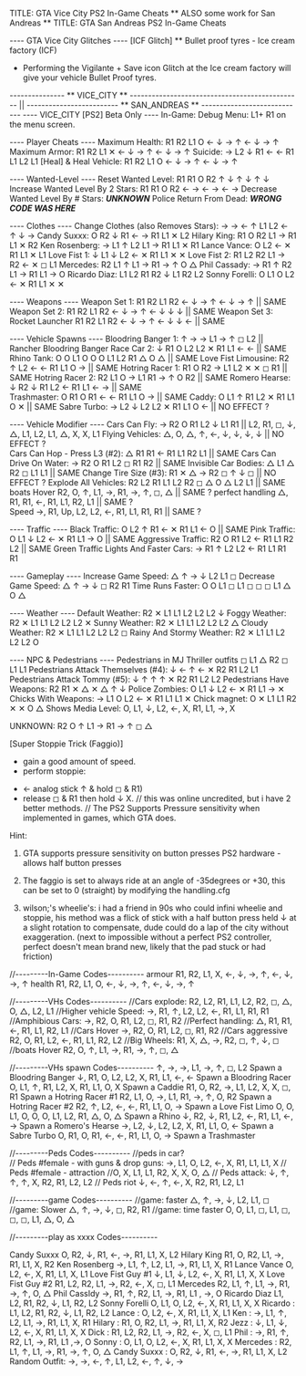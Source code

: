 ﻿TITLE:		GTA Vice City PS2 In-Game Cheats
** ALSO some work for San Andreas **
TITLE:		GTA San Andreas PS2 In-Game Cheats

---- GTA Vice City Glitches ----
[ICF Glitch]
** Bullet proof tyres - Ice cream factory (ICF)
* Performing the Vigilante + Save icon Glitch at the Ice cream factory will give your vehicle Bullet Proof tyres.


--------------- ** VICE_CITY ** ----------------------------------------------- || ------------------------- ** SAN_ANDREAS ** ----------------------------
---- VICE_CITY [PS2] Beta Only ----
In-Game: Debug Menu: 					L1+ R1 on the menu screen.

---- Player Cheats ----
Maximum Health:                  		R1 R2 L1 O ← ↓ → ↑ ← ↓ → ↑
Maximum Armor:                        	R1 R2 L1 ✕ ← ↓ → ↑ ← ↓ → ↑
Suicide:                              	→ L2 ↓ R1 ← ← R1 L1 L2 L1
[Heal] & Heal Vehicle:					R1 R2 L1 O ← ↓ → ↑ ← ↓ → ↑

----  Wanted-Level ---- 
Reset Wanted Level:                   	R1 R1 O R2 ↑ ↓ ↑ ↓ ↑ ↓
Increase Wanted Level By 2 Stars:     	R1 R1 O R2 ← → ← → ← →
Decrease Wanted Level By # Stars:     	***UNKNOWN***
Police Return From Dead:				***WRONG CODE WAS HERE***

---- Clothes ----
Change Clothes (also Removes Stars):	→ → ← ↑ L1 L2 ← ↑ ↓ →
Candy Suxxx:                          	O R2 ↓ R1 ← → R1 L1 ✕ L2
Hilary King:                          	R1 O R2 L1 → R1 L1 ✕ R2
Ken Rosenberg:                        	→ L1 ↑ L2 L1 → R1 L1 ✕ R1
Lance Vance:                          	O L2 ← ✕ R1 L1 ✕ L1
Love Fist  1:                     		↓ L1 ↓ L2 ← ✕ R1 L1 ✕ ✕
Love Fist  2:                     		R1 L2 R2 L1 → R2 ← ✕ ◻ L1
Mercedes:                             	R2 L1 ↑ L1 → R1 → ↑ O △
Phil Cassady:                         	→ R1 ↑ R2 L1 → R1 L1 → O
Ricardo Diaz:                         	L1 L2 R1 R2 ↓ L1 R2 L2
Sonny Forelli:                        	O L1 O L2 ← ✕ R1 L1 ✕ ✕
 
---- Weapons ----
Weapon Set 1:                         	R1 R2 L1 R2 ← ↓ → ↑ ← ↓ → ↑				||	SAME
Weapon Set 2:                         	R1 R2 L1 R2 ← ↓ → ↑ ← ↓ ↓ ↓				||	SAME
Weapon Set 3: Rocket Launcher          	R1 R2 L1 R2 ← ↓ → ↑ ← ↓ ↓ ←				||	SAME

---- Vehicle Spawns ----
Bloodring Banger 1:                   	↑ → → L1 → ↑ ◻ L2						||	Rancher
Bloodring Banger Race Car 2:           	↓ R1 O L2 L2 ✕ R1 L1 ← ←				||	SAME
Rhino Tank:                           	O O L1 O O O L1 L2 R1 △ O △				||	SAME
Love Fist Limousine:                  	R2 ↑ L2 ← ← R1 L1 O →					||	SAME
Hotring Racer 1:                      	R1 O R2 → L1 L2 ✕ ✕ ◻ R1				||	SAME
Hotring Racer 2:                      	R2 L1 O → L1 R1 → ↑ O R2				||	SAME
Romero Hearse:                        	↓ R2 ↓ R1 L2 ← R1 L1 ← →				||	SAME	
Trashmaster:                          	O R1 O R1 ← ← R1 L1 O →					||	SAME
Caddy:                                	O L1 ↑ R1 L2 ✕ R1 L1 O ✕				||	SAME
Sabre Turbo:                          	→ L2 ↓ L2 L2 ✕ R1 L1 O ←				|| 	NO EFFECT ?
 
---- Vehicle Modifier  ----
Cars Can Fly:                         	→ R2 O R1 L2 ↓ L1 R1					|| L2, R1, ◻, ↓, △, L1, L2, L1, △, X, X, L1
Flying Vehicles: 		      			△, O, △, ↑, ←, ↓, ↓, ↓, ↓				|| NO EFFECT ?	
Cars Can Hop - Press L3 (#2):         	△ R1 R1 ← R1 L1 R2 L1					|| SAME
Cars Can Drive On Water:              	→ R2 O R1 L2 ◻ R1 R2					|| SAME
Invisible Car Bodies:                 	△ L1 △ R2 ◻ L1 L1						|| SAME
Change Tire Size (#3):                	R1 ✕ △ → R2 ◻ ↑ ↓ ◻						|| NO EFFECT ?
Explode All Vehicles:                 	R2 L2 R1 L1 L2 R2 ◻ △ O △ L2 L1			|| SAME
boats Hover								R2, O, ↑, L1, →, R1, →, ↑, ◻, △			|| SAME ?
perfect handling						△, R1, R1, ←,  R1, L1, R2,  L1			|| SAME ?	
Speed									→, R1, Up, L2, L2, ←, R1, L1, R1, R1	|| SAME ?

---- Traffic ----
Black Traffic:                        	O L2 ↑ R1 ← ✕ R1 L1 ← O					|| SAME
Pink Traffic:                         	O L1 ↓ L2 ← ✕ R1 L1 → O					|| SAME
Aggressive Traffic:                   	R2 O R1 L2 ← R1 L1 R2 L2				|| SAME
Green Traffic Lights And Faster Cars: 	→ R1 ↑ L2 L2 ← R1 L1 R1 R1

----  Gameplay ---- 
Increase Game Speed:                  	△ ↑ → ↓ L2 L1 ◻
Decrease Game Speed:                  	△ ↑ → ↓ ◻ R2 R1
Time Runs Faster:                     	O O L1 ◻ L1 ◻ ◻ ◻ L1 △ O △
 
----  Weather ---- 
Default Weather:                      	R2 ✕ L1 L1 L2 L2 L2 ↓
Foggy Weather:                        	R2 ✕ L1 L1 L2 L2 L2 ✕
Sunny Weather:                        	R2 ✕ L1 L1 L2 L2 L2 △
Cloudy Weather:                       	R2 ✕ L1 L1 L2 L2 L2 ◻
Rainy And Stormy Weather:             	R2 ✕ L1 L1 L2 L2 L2 O

----  NPC & Pedestrians ---- 
Pedestrians in  MJ Thriller outfits		◻ L1 △ R2 ◻ L1 L1
Pedestrians Attack Themselves (#4):   	↓ ← ↑ ← ✕ R2 R1 L2 L1
Pedestrians Attack Tommy (#5):        	↓ ↑ ↑ ↑ ✕ R2 R1 L2 L2
Pedestrians Have Weapons:             	R2 R1 ✕ △ ✕ △ ↑ ↓
Police Zombies:                    		O L1 ↓ L2 ← ✕ R1 L1 → ✕
Chicks With Weapons:                  	→ L1 O L2 ← ✕ R1 L1 L1 ✕
Chick magnet:                       	O ✕ L1 L1 R2 ✕ ✕ O △
Shows Media Level: 						O, L1, ↓, L2, ←, X, R1, L1, →, X

UNKNOWN: R2 O ↑ L1 → R1 → ↑ ◻ △

[Super Stoppie Trick (Faggio)] 

* gain a good amount of speed. 
* perform stoppie:
 - ← analog stick ↑ & hold ◻ & R1)
 - release ◻ & R1 then hold ↓ X.
 // this was online uncredited, but i have 2 better methods.
 // The PS2 Supports Pressure sensitivity when implemented in games, which GTA does.
 
 Hint:
 1. GTA supports pressure sensitivity on button presses PS2 hardware - allows half button presses
 2. The faggio is set to always ride at an angle of -35degrees or +30, this can be set to 0 (straight) by modifying the handling.cfg
 
 3. wilson;'s wheelie's:
 i had a friend in 90s who could infini wheelie and stoppie, his method was a flick of stick with a half button press held ↓ at a slight rotation to compensate, dude could do a lap of the city without exaggeration. (next to impossible without a perfect PS2 controller, perfect doesn't mean brand new, likely that the pad stuck or had friction)

//---------In-Game Codes----------
armour			R1, R2, L1, X, ←, ↓, →, ↑, ←, ↓, →, ↑
health			R1, R2, L1, O, ←, ↓, →, ↑, ←, ↓, →, ↑

//---------VHs Codes----------
//Cars explode:				R2, L2, R1, L1, L2, R2, ◻, △, O, △, L2, L1
//Higher vehicle Speed:		→, R1, ↑, L2, L2, ←, R1, L1, R1, R1
//Amphibious Cars: 			→, R2, O, R1, L2, ◻, R1, R2
//Perfect handling:			△, R1, R1, ←, R1, L1, R2, L1
//Cars Hover				→, R2, O, R1, L2, ◻, R1, R2
//Cars aggressive			R2, O, R1, L2, ←, R1, L1, R2, L2
//Big Wheels: 				R1, X, △, →, R2, ◻, ↑, ↓, ◻
//boats Hover				R2, O, ↑, L1, →, R1, →, ↑, ◻, △

//---------VHs spawn Codes----------
↑, →, →, L1, →, ↑, ◻, L2 					Spawn a Bloodring Banger
↓, R1, O, L2, L2, X, R1, L1, ←, ← 			Spawn a Bloodring Racer
O, L1, ↑, R1, L2, X, R1, L1, O, X 			Spawn a Caddie
R1, O, R2, →, L1, L2, X, X, ◻, R1 			Spawn a Hotring Racer #1
R2, L1, O, →, L1, R1, →, ↑, O, R2 			Spawn a Hotring Racer #2
R2, ↑, L2, ←, ←, R1, L1, O, → 				Spawn a Love Fist Limo
O, O, L1, O, O, O, L1, L2, R1, △, O, △ 		Spawn a Rhino
↓, R2, ↓, R1, L2, ←, R1, L1, ←, → 			Spawn a Romero's Hearse
→, L2, ↓, L2, L2, X, R1, L1, O, ← 			Spawn a Sabre Turbo
O, R1, O, R1, ←, ←, R1, L1, O, → 			Spawn a Trashmaster

//---------Peds Codes----------
//peds in car?	
// Peds #female - with guns & drop guns:	→, L1, O, L2, ←, X, R1, L1, L1, X
// Peds #female - attraction	//O, X, L1, L1, R2, X, X, O, △
// Peds attack:				↓, ↑, ↑, ↑, X, R2, R1, L2, L2
// Peds riot 				↓, ←, ↑, ←, X, R2, R1, L2, L1

//---------game Codes----------
//game: faster			△, ↑, →, ↓, L2, L1, ◻
//game: Slower			△, ↑, →, ↓, ◻, R2, R1
//game: time faster		O, O, L1, ◻, L1, ◻, ◻, ◻, L1, △, O, △

//---------play as xxxx Codes----------

Candy Suxxx 			O, R2, ↓, R1, ←, →, R1, L1, X, L2
Hilary King 			R1, O, R2, L1, →, R1, L1, X, R2
Ken Rosenberg  			→, L1, ↑, L2, L1, →, R1, L1, X, R1 
Lance Vance  			O, L2, ←, X, R1, L1, X, L1 
Love Fist Guy #1 		↓, L1, ↓, L2, ←, X, R1, L1, X, X
Love Fist Guy #2 		R1, L2, R2, L1, →, R2, ←, X, ◻, L1 
Mercedes 				R2, L1, ↑, L1, →, R1, →, ↑, O, △ 
Phil CassIdy 			→, R1, ↑, R2, L1, →, R1, L1 , →, O 
Ricardo Diaz 			L1, L2, R1, R2, ↓, L1, R2, L2 
Sonny Forelli 			O, L1, O, L2, ←, X, R1, L1, X, X
Ricardo : 				L1, L2, R1, R2, ↓, L1, R2, L2
Lance : 				O, L2, ←, X, R1, L1, X, L1
Ken : 					→, L1, ↑, L2, L1, →, R1, L1, X, R1
Hilary : 				R1, O, R2, L1, →, R1, L1, X, R2
Jezz : 					↓, L1, ↓, L2, ←, X, R1, L1, X, X
Dick : 					R1, L2, R2, L1, →, R2, ←, X, ◻, L1
Phil :					→, R1, ↑, R2, L1, →, R1, L1 ,→, O
Sonny :  				O, L1, O, L2, ←, X, R1, L1, X, X
Mercedes :  			R2, L1, ↑, L1, →, R1, →, ↑, O, △
Candy Suxxx :  			O, R2, ↓, R1, ←, →, R1, L1, X, L2
Random Outfit:  		→, →, ←, ↑, L1, L2, ←, ↑, ↓, →
